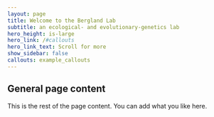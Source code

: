 ```yaml
---
layout: page
title: Welcome to the Bergland Lab
subtitle: an ecological- and evolutionary-genetics lab
hero_height: is-large
hero_link: /#callouts
hero_link_text: Scroll for more
show_sidebar: false
callouts: example_callouts
---
```


## General page content

This is the rest of the page content. You can add what you like here.
